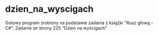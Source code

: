 # dzien_na_wyscigach
Gotowy program zrobiony na podstawie zadania z książki "Rusz głową - C#".
Zadanie ze strony 225 "Dzień na wyścigach"
